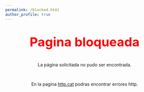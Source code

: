 ```yaml
---
permalink: /blocked.html
author_profile: true
---
```


<style type="text/css" media="screen">
  .container {
    margin: 10px auto;
    max-width: 600px;
    text-align: center;
  }
  h1 {
    margin: 30px 0;
    font-size: 4em;
    line-height: 1;
    letter-spacing: -1px;
  }
</style>

<div class="container">
  <p style="color:red;font-size:40px;"><strong>Pagina bloqueada</strong></p>
  <p>La página solicitada no pudo ser encontrada.</p>
  <br><p>En la pagina <a href="https://http.cat">http.cat</a> podras encontrar errores http.</p>
</div>